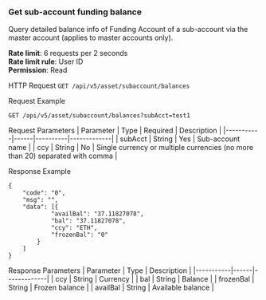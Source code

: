 ### Get sub-account funding balance

Query detailed balance info of Funding Account of a sub-account via the master account (applies to master accounts only).

**Rate limit**: 6 requests per 2 seconds  
**Rate limit rule**: User ID  
**Permission**: Read  

HTTP Request
`GET /api/v5/asset/subaccount/balances`

Request Example
```
GET /api/v5/asset/subaccount/balances?subAcct=test1
```

Request Parameters
| Parameter | Type | Required | Description |
|-----------|------|----------|-------------|
| subAcct | String | Yes | Sub-account name |
| ccy | String | No | Single currency or multiple currencies (no more than 20) separated with comma |

Response Example
```
{
    "code": "0",
    "msg": "",
    "data": [{
            "availBal": "37.11827078",
            "bal": "37.11827078",
            "ccy": "ETH",
            "frozenBal": "0"
        }
    ]
}
```

Response Parameters
| Parameter | Type | Description |
|-----------|------|-------------|
| ccy | String | Currency |
| bal | String | Balance |
| frozenBal | String | Frozen balance |
| availBal | String | Available balance |
